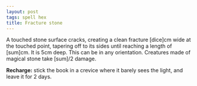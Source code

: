 ```yaml
---
layout: post
tags: spell hex
title: Fracture stone
---
```

A touched stone surface cracks, creating a clean fracture [dice]cm wide at the touched point, tapering off to its sides until reaching a length of [sum]cm. It is 5cm deep. This can be in any orientation. Creatures made of magical stone take [sum]/2 damage.

<b>Recharge:</b> stick the book in a crevice where it barely sees the light, and leave it for 2 days.
